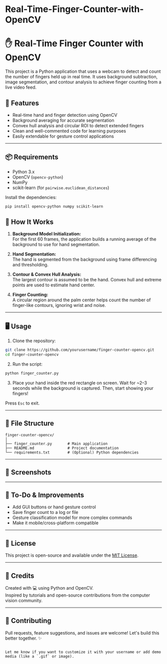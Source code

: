 # Real-Time-Finger-Counter-with-OpenCV


# ✋ Real-Time Finger Counter with OpenCV

This project is a Python application that uses a webcam to detect and count the number of fingers held up in real time. It uses background subtraction, image segmentation, and contour analysis to achieve finger counting from a live video feed.

## 🧠 Features

- Real-time hand and finger detection using OpenCV
- Background averaging for accurate segmentation
- Convex hull analysis and circular ROI to detect extended fingers
- Clean and well-commented code for learning purposes
- Easily extendable for gesture control applications

---

## 📦 Requirements

- Python 3.x
- OpenCV (`opencv-python`)
- NumPy
- scikit-learn (for `pairwise.euclidean_distances`)

Install the dependencies:

```bash
pip install opencv-python numpy scikit-learn
```


## 🚀 How It Works

1. **Background Model Initialization:**  
   For the first 60 frames, the application builds a running average of the background to use for hand segmentation.

2. **Hand Segmentation:**  
   The hand is segmented from the background using frame differencing and thresholding.

3. **Contour & Convex Hull Analysis:**  
   The largest contour is assumed to be the hand. Convex hull and extreme points are used to estimate hand center.

4. **Finger Counting:**  
   A circular region around the palm center helps count the number of finger-like contours, ignoring wrist and noise.

---

## 🖥️ Usage

1. Clone the repository:

```bash
git clone https://github.com/yourusername/finger-counter-opencv.git
cd finger-counter-opencv
```

2. Run the script:

```bash
python finger_counter.py
```

3. Place your hand inside the red rectangle on screen. Wait for ~2–3 seconds while the background is captured. Then, start showing your fingers!

Press `Esc` to exit.

---

## 📁 File Structure

```
finger-counter-opencv/
│
├── finger_counter.py       # Main application
├── README.md               # Project documentation
└── requirements.txt        # (Optional) Python dependencies
```

---

## 📸 Screenshots

<!-- Add your screenshots or demo GIF here -->
<!-- Example: -->
<!-- ![Demo](demo.gif) -->

---

## 🔧 To-Do & Improvements

- Add GUI buttons or hand gesture control
- Save finger count to a log or file
- Gesture classification model for more complex commands
- Make it mobile/cross-platform compatible

---

## 📜 License

This project is open-source and available under the [MIT License](LICENSE).

---

## 🙌 Credits

Created with 💻 using Python and OpenCV.  
Inspired by tutorials and open-source contributions from the computer vision community.

---

## 🤝 Contributing

Pull requests, feature suggestions, and issues are welcome! Let's build this better together. ✨
```

Let me know if you want to customize it with your username or add demo media (like a `.gif` or image).
